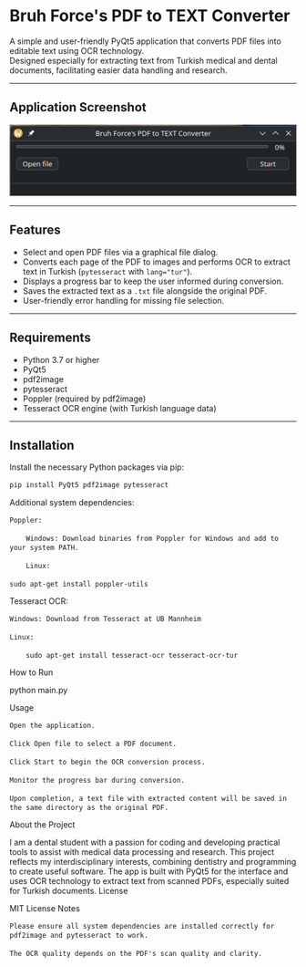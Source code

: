 # Bruh Force's PDF to TEXT Converter

A simple and user-friendly PyQt5 application that converts PDF files into editable text using OCR technology.  
Designed especially for extracting text from Turkish medical and dental documents, facilitating easier data handling and research.

---

## Application Screenshot

![Application Screenshot](image.png)

---

## Features

- Select and open PDF files via a graphical file dialog.  
- Converts each page of the PDF to images and performs OCR to extract text in Turkish (`pytesseract` with `lang="tur"`).  
- Displays a progress bar to keep the user informed during conversion.  
- Saves the extracted text as a `.txt` file alongside the original PDF.  
- User-friendly error handling for missing file selection.

---

## Requirements

- Python 3.7 or higher  
- PyQt5  
- pdf2image  
- pytesseract  
- Poppler (required by pdf2image)  
- Tesseract OCR engine (with Turkish language data)

---

## Installation

Install the necessary Python packages via pip:

```bash
pip install PyQt5 pdf2image pytesseract
```
Additional system dependencies:

    Poppler:

        Windows: Download binaries from Poppler for Windows and add to your system PATH.

        Linux:

    sudo apt-get install poppler-utils

Tesseract OCR:

    Windows: Download from Tesseract at UB Mannheim

    Linux:

        sudo apt-get install tesseract-ocr tesseract-ocr-tur

How to Run

python main.py

Usage

    Open the application.

    Click Open file to select a PDF document.

    Click Start to begin the OCR conversion process.

    Monitor the progress bar during conversion.

    Upon completion, a text file with extracted content will be saved in the same directory as the original PDF.

About the Project

I am a dental student with a passion for coding and developing practical tools to assist with medical data processing and research.
This project reflects my interdisciplinary interests, combining dentistry and programming to create useful software.
The app is built with PyQt5 for the interface and uses OCR technology to extract text from scanned PDFs, especially suited for Turkish documents.
License

MIT License
Notes

    Please ensure all system dependencies are installed correctly for pdf2image and pytesseract to work.

    The OCR quality depends on the PDF's scan quality and clarity.
